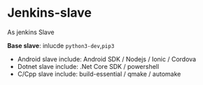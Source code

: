 # Jenkins-slave
As jenkins Slave

**Base slave**: inlucde `python3-dev`,`pip3`

- Android slave include: Android SDK / Nodejs / Ionic / Cordova
- Dotnet slave include: .Net Core SDK / powershell 
- C/Cpp slave include: build-essential / qmake / automake
